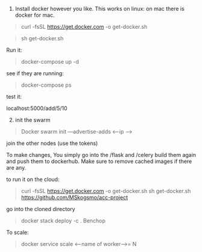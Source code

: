 1. Install docker however you like.
This works on linux:
on mac there is docker for mac.

>curl -fsSL https://get.docker.com -o get-docker.sh 

>sh get-docker.sh

Run it:
> docker-compose up -d

see if they are running:
> docker-compose ps

test it:

localhost:5000/add/5/10



2. init the swarm
>Docker swarm init —advertise-adds <—ip —>

join the other nodes (use the tokens)

To make changes,
You simply go into the /flask and /celery
build them again and push them to dockerhub. Make sure to remove cached images if there are any.

to run it on the cloud:
>curl -fsSL https://get.docker.com -o get-docker.sh
>sh get-docker.sh
> https://github.com/MSkogsmo/acc-project

go into the cloned directory 
>docker stack deploy -c . Benchop

To scale:
>docker service scale <--name of worker-->= N 



